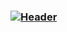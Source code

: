 ### [![Header](https://i.imgur.com/0zXcJn7.png "Header")](https://abre.ai/devfilipemarques/?target=_blank)
<a target="_blank" rel="noopener noreferrer" href="/dbader/readme-template/blob/master/header.png"><img src="/dbader/readme-template/raw/master/header.png" alt="" style="max-width: 100%;"></a>


